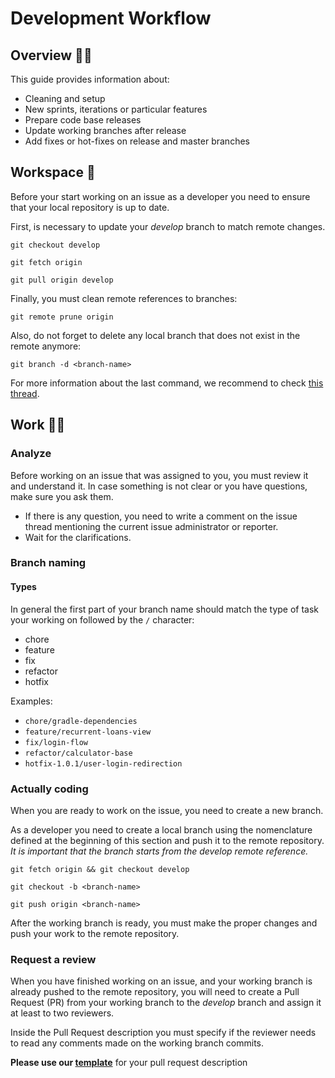 # Development Workflow

## Overview ✌🏻

This guide provides information about:

* Cleaning and setup
* New sprints, iterations or particular features
* Prepare code base releases
* Update working branches after release
* Add fixes or hot-fixes on release and master branches

## Workspace 🧽

Before your start working on an issue as a developer you need to ensure that your local repository is up to date.

First, is necessary to update your *develop* branch to match remote changes.

```shell
git checkout develop
```

```shell
git fetch origin
```

```shell
git pull origin develop
```

Finally, you must clean remote references to branches:

```shell
git remote prune origin
```

Also, do not forget to delete any local branch that does not exist in the remote anymore:

```shell
git branch -d <branch-name>
```

For more information about the last command, we recommend to check [this thread](http://stackoverflow.com/questions/4040717/git-remote-prune-didnt-show-as-many-pruned-branches-as-i-expected).

## Work 💪🏻

### Analyze

Before working on an issue that was assigned to you, you must review it and understand it. In case something is not clear or you have questions, make sure you ask them.

* If there is any question, you need to write a comment on the issue thread mentioning the current issue administrator or reporter.
* Wait for the clarifications.

### Branch naming 

#### Types

In general the first part of your branch name should match the type of task your working on followed by the `/` character:

* chore
* feature
* fix
* refactor
* hotfix

Examples:

* `chore/gradle-dependencies`
* `feature/recurrent-loans-view`
* `fix/login-flow`
* `refactor/calculator-base`
* `hotfix-1.0.1/user-login-redirection`

### Actually coding 

When you are ready to work on the issue, you need to create a new branch. 

As a developer you need to create a local branch using the nomenclature defined at the beginning of this section and push it to the remote repository. *It is important that the branch starts from the develop remote reference.*

```shell
git fetch origin && git checkout develop
```

```shell
git checkout -b <branch-name>
```

```shell
git push origin <branch-name>
```

After the working branch is ready, you must make the proper changes and push your work to the remote repository.

### Request a review

When you have finished working on an issue, and your working branch is already pushed to the remote repository, you will need to create a Pull Request (PR) from your working branch to the *develop* branch and assign it at least to two reviewers.

Inside the Pull Request description you must specify if the reviewer needs to read any comments made on the working branch commits. 

**Please use our [template](https://github.com/yellowme/youst-kotlin/blob/master/.github/PULL_REQUEST_TEMPLATE/pull_request.md)** for your pull request description
